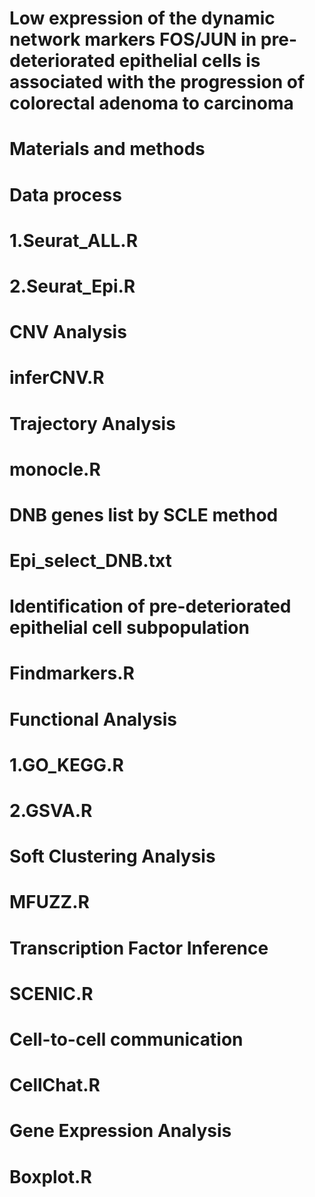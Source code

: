 # Low expression of the dynamic network markers FOS/JUN in pre-deteriorated epithelial cells is associated with the progression of colorectal adenoma to carcinoma
# Materials and methods
# Data process
# 1.Seurat_ALL.R
# 2.Seurat_Epi.R
# CNV Analysis
# inferCNV.R
# Trajectory Analysis
# monocle.R
# DNB genes list by SCLE method
# Epi_select_DNB.txt
# Identification of pre-deteriorated epithelial cell subpopulation
# Findmarkers.R
# Functional Analysis
# 1.GO_KEGG.R
# 2.GSVA.R
# Soft Clustering Analysis
# MFUZZ.R
# Transcription Factor Inference
# SCENIC.R
# Cell-to-cell communication
# CellChat.R
# Gene Expression Analysis
# Boxplot.R
